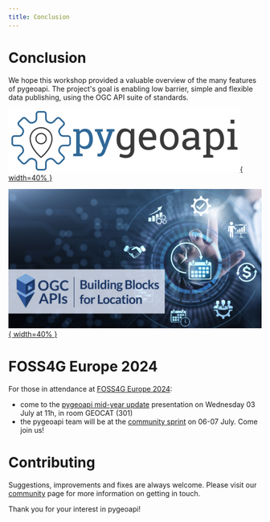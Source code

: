```yaml
---
title: Conclusion
---
```


# Conclusion

We hope this workshop provided a valuable overview of the many features of pygeoapi. The project's
goal is enabling low barrier, simple and flexible data publishing, using the OGC API suite of standards.

[![pygeoapi logo](assets/images/pygeoapi-logo.png){ width=40% }](https://pygeoapi.io)

[![OGC APIs banner](assets/images/OGC_APIs_banner.jpg){ width=40% }](https://ogcapi.ogc.org)

# FOSS4G Europe 2024

For those in attendance at [FOSS4G Europe 2024](https://2024.europe.foss4g.org):

- come to the [pygeoapi mid-year update](https://talks.osgeo.org/foss4g-europe-2024/talk/EQSNSK) presentation on Wednesday 03 July at 11h, in room GEOCAT (301)
- the pygeoapi team will be at the [community sprint](https://wiki.osgeo.org/wiki/FOSS4G-Europe-2024/CommunitySprint) on 06-07 July. Come join us!

# Contributing

Suggestions, improvements and fixes are always welcome. Please visit our [community](https://pygeoapi.io/community)
page for more information on getting in touch.

Thank you for your interest in pygeoapi!
